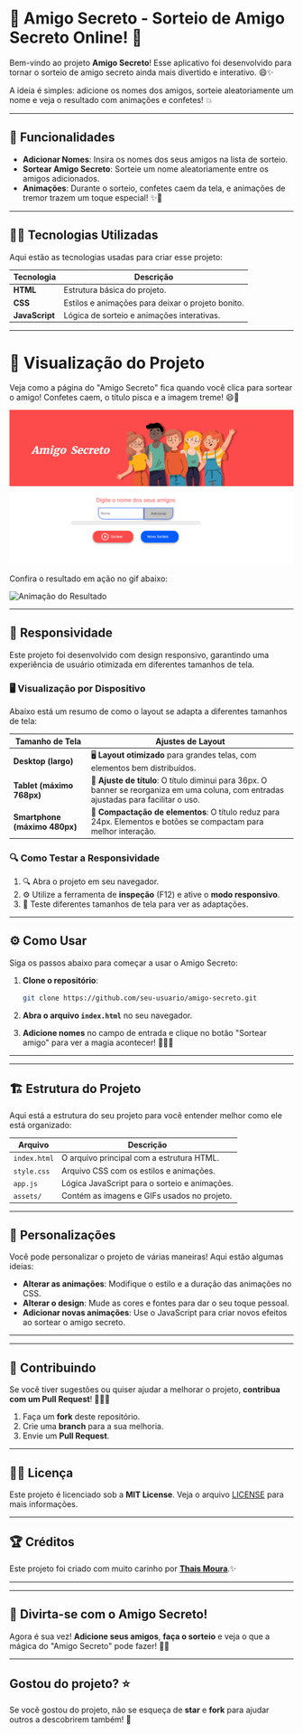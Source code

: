 # 🎉 **Amigo Secreto - Sorteio de Amigo Secreto Online!** 🎉

Bem-vindo ao projeto **Amigo Secreto**! Esse aplicativo foi desenvolvido para tornar o sorteio de amigo secreto ainda mais divertido e interativo. 😄✨

A ideia é simples: adicione os nomes dos amigos, sorteie aleatoriamente um nome e veja o resultado com animações e confetes! 💥

---

## 🚀 **Funcionalidades**

- **Adicionar Nomes**: Insira os nomes dos seus amigos na lista de sorteio.
- **Sortear Amigo Secreto**: Sorteie um nome aleatoriamente entre os amigos adicionados.
- **Animações**: Durante o sorteio, confetes caem da tela, e animações de tremor trazem um toque especial! ✨🎉

---

## 🧑‍💻 **Tecnologias Utilizadas**

Aqui estão as tecnologias usadas para criar esse projeto:

| Tecnologia  | Descrição                                      |
|-------------|------------------------------------------------|
| **HTML**    | Estrutura básica do projeto.                  |
| **CSS**     | Estilos e animações para deixar o projeto bonito. |
| **JavaScript** | Lógica de sorteio e animações interativas.    |

---

# 📱 **Visualização do Projeto**

Veja como a página do "Amigo Secreto" fica quando você clica para sortear o amigo! Confetes caem, o título pisca e a imagem treme! 😄🎉

![Resultado Final](assets/tela-amigo-secreto.png)

Confira o resultado em ação no gif abaixo:

![Animação do Resultado](assets/amigo.gif)

---

## 📱 Responsividade

Este projeto foi desenvolvido com design responsivo, garantindo uma experiência de usuário otimizada em diferentes tamanhos de tela.

### 🖥️ Visualização por Dispositivo
Abaixo está um resumo de como o layout se adapta a diferentes tamanhos de tela:

| Tamanho de Tela          | Ajustes de Layout                                                                 |
|--------------------------|-----------------------------------------------------------------------------------|
| **Desktop (largo)**      | 🖥️ **Layout otimizado** para grandes telas, com elementos bem distribuídos.          |
| **Tablet (máximo 768px)**| 📱 **Ajuste de título**: O título diminui para 36px. O banner se reorganiza em uma coluna, com entradas ajustadas para facilitar o uso. |
| **Smartphone (máximo 480px)**| 📲 **Compactação de elementos**: O título reduz para 24px. Elementos e botões se compactam para melhor interação. |

### 🔍 Como Testar a Responsividade
1. 🔍 Abra o projeto em seu navegador.
2. ⚙️ Utilize a ferramenta de **inspeção** (F12) e ative o **modo responsivo**.
3. 📱 Teste diferentes tamanhos de tela para ver as adaptações.





---

## ⚙️ **Como Usar**

Siga os passos abaixo para começar a usar o Amigo Secreto:

1. **Clone o repositório**:
    ```bash
    git clone https://github.com/seu-usuario/amigo-secreto.git
    ```

2. **Abra o arquivo `index.html`** no seu navegador.

3. **Adicione nomes** no campo de entrada e clique no botão "Sortear amigo" para ver a magia acontecer! 🧙‍♂️✨

---


---

## 🏗️ **Estrutura do Projeto**

Aqui está a estrutura do seu projeto para você entender melhor como ele está organizado:

| Arquivo            | Descrição                                      |
|--------------------|------------------------------------------------|
| `index.html`       | O arquivo principal com a estrutura HTML.      |
| `style.css`        | Arquivo CSS com os estilos e animações.        |
| `app.js`           | Lógica JavaScript para o sorteio e animações.  |
| `assets/`          | Contém as imagens e GIFs usados no projeto.    |

---

## 🎨 **Personalizações**

Você pode personalizar o projeto de várias maneiras! Aqui estão algumas ideias:

- **Alterar as animações**: Modifique o estilo e a duração das animações no CSS.
- **Alterar o design**: Mude as cores e fontes para dar o seu toque pessoal.
- **Adicionar novas animações**: Use o JavaScript para criar novos efeitos ao sortear o amigo secreto.

---


---

## 💬 **Contribuindo**

Se você tiver sugestões ou quiser ajudar a melhorar o projeto, **contribua com um Pull Request**! 🧑‍💻✨

1. Faça um **fork** deste repositório.
2. Crie uma **branch** para a sua melhoria.
3. Envie um **Pull Request**.

---

## 🧑‍🏫 **Licença**

Este projeto é licenciado sob a **MIT License**. Veja o arquivo [LICENSE](LICENSE) para mais informações.

---

## 🏆 **Créditos**

Este projeto foi criado com muito carinho por [**Thais Moura**](https://github.com/thaistech).✨

---


---


## 🎉 **Divirta-se com o Amigo Secreto!**

Agora é sua vez! **Adicione seus amigos**, **faça o sorteio** e veja o que a mágica do "Amigo Secreto" pode fazer! 🎁✨

---

## **Gostou do projeto?** ⭐

Se você gostou do projeto, não se esqueça de **star** e **fork** para ajudar outros a descobrirem também! 🚀


